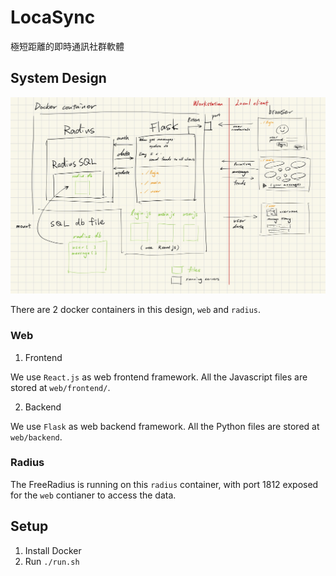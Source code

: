 # LocaSync
極短距離的即時通訊社群軟體

## System Design
![alt text](figure/cnl-system-design.jpg?raw=true "LocaSync system design.")

There are 2 docker containers in this design, `web` and `radius`.

### Web
1. Frontend

We use `React.js` as web frontend framework. All the Javascript files are stored at `web/frontend/`.

2. Backend

We use `Flask` as web backend framework. All the Python files are stored at `web/backend`.

### Radius
The FreeRadius is running on this `radius` container, with port 1812 exposed for the `web` contianer to access the data.

## Setup
1. Install Docker
2. Run `./run.sh` 

